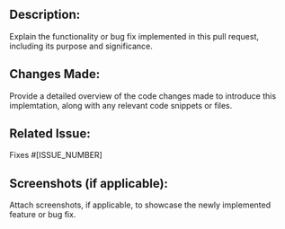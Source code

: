 ## Description:
Explain the functionality or bug fix implemented in this pull request, including its purpose and significance.

## Changes Made:
Provide a detailed overview of the code changes made to introduce this implemtation, along with any relevant code snippets or files.

## Related Issue:
Fixes #[ISSUE_NUMBER]

## Screenshots (if applicable):
Attach screenshots, if applicable, to showcase the newly implemented feature or bug fix.
